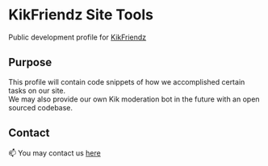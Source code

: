 # KikFriendz Site Tools
Public development profile for [KikFriendz](https://kikfriendz.com)

## Purpose
This profile will contain code snippets of how we accomplished certain tasks on our site.  
We may also provide our own Kik moderation bot in the future with an open sourced codebase.

## Contact
📫 You may contact us [here](https://kikfriendz.com/contact)

<!--
**KikFriendz/KikFriendz** is a ✨ _special_ ✨ repository because its `README.md` (this file) appears on your GitHub profile.

Here are some ideas to get you started:

- 🔭 I’m currently working on ...
- 🌱 I’m currently learning ...
- 👯 I’m looking to collaborate on ...
- 🤔 I’m looking for help with ...
- 💬 Ask me about ...
- 📫 How to reach me: ...
- 😄 Pronouns: ...
- ⚡ Fun fact: ...
-->
